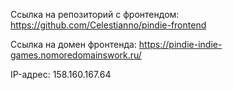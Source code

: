 Ссылка на репозиторий с фронтендом: https://github.com/Celestianno/pindie-frontend

Ссылка на домен фронтенда: https://pindie-indie-games.nomoredomainswork.ru/

IP-адрес: 158.160.167.64